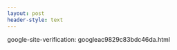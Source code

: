 ```yaml
---
layout: post
header-style: text
---
```



google-site-verification: googleac9829c83bdc46da.html